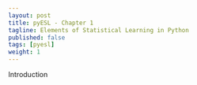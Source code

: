```yaml
---
layout: post
title: pyESL - Chapter 1
tagline: Elements of Statistical Learning in Python
published: false
tags: [pyesl]
weight: 1
---
```


<p>Introduction</p>
